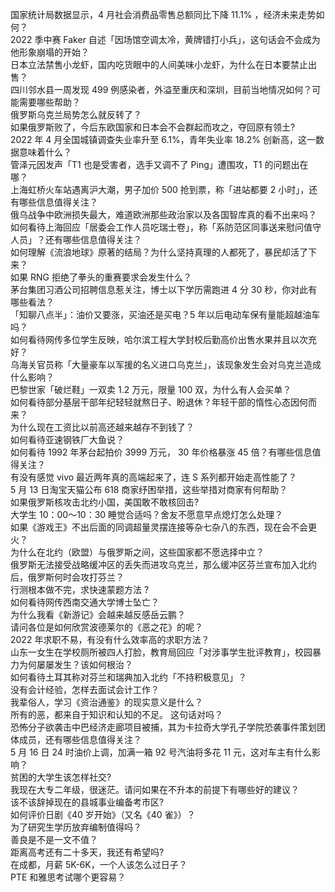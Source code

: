 国家统计局数据显示，4 月社会消费品零售总额同比下降 11.1% ，经济未来走势如何？  
2022 季中赛 Faker 自述「因场馆空调太冷，黄牌错打小兵」，这句话会不会成为他形象崩塌的开始？  
日本立法禁售小龙虾，国内吃货眼中的人间美味小龙虾，为什么在日本要禁止出售？  
四川邻水县一周发现 499 例感染者，外溢至重庆和深圳，目前当地情况如何？可能需要哪些帮助？  
俄罗斯乌克兰局势怎么就反转了？  
如果俄罗斯败了，今后东欧国家和日本会不会群起而攻之，夺回原有领土?  
2022 年 4 月全国城镇调查失业率升至 6.1%，青年失业率 18.2% 创新高，这一数据意味着什么？  
管泽元因发声「T1 也是受害者，选手又调不了 Ping」遭围攻，T1 的问题出在哪？  
上海虹桥火车站遇离沪大潮，男子加价 500 抢到票，称「进站都要 2 小时」，还有哪些信息值得关注？  
俄乌战争中欧洲损失最大，难道欧洲那些政治家以及各国智库真的看不出来吗？  
如何看待上海回应「居委会工作人员吃瑞士卷」，称「系防范区同事送来慰问值守人员」？还有哪些信息值得关注？  
如何理解《流浪地球》原著的结局？为什么坚持真理的人都死了，暴民却活了下来？  
如果 RNG 拒绝了拳头的重赛要求会发生什么？  
茅台集团习酒公司招聘信息惹关注，博士以下学历需跑进 4 分 30 秒，你对此有哪些看法？  
「知聊八点半」：油价又要涨，买油还是买电？5 年以后电动车保有量能超越油车吗？  
如何看待网传多位学生反映，哈尔滨工程大学封校后勤高价出售水果并且以次充好？  
乌海关官员称「大量豪车以军援的名义进口乌克兰」，该现象发生会对乌克兰造成什么影响？  
巴黎世家「破烂鞋」一双卖 1.2 万元，限量 100 双，为什么有人会买单？  
如何看待部分基层干部年纪轻轻就熬日子、盼退休？年轻干部的惰性心态因何而来？  
为什么现在工资比以前高还越来越存不到钱了？  
如何看待亚速钢铁厂大鱼说？  
如何看待 1992 年茅台起拍价 3999 万元， 30 年价格暴涨 45 倍？有哪些信息值得关注？  
有没有感觉 vivo 最近两年真的高端起来了，连 S 系列都开始走高性能了？  
5 月 13 日淘宝天猫公布 618 商家纾困举措，这些举措对商家有何帮助？  
如果俄罗斯核攻击北约小国，美国敢不敢核回击?  
大学生 10：00～10：30 睡觉合适吗？舍友不愿意早点熄灯怎么处理？  
如果《游戏王》不出后面的同调超量灵摆连接等杂七杂八的东西，现在会不会更火？  
为什么在北约（欧盟）与俄罗斯之间，这些国家都不愿选择中立？  
俄罗斯无法接受战略缓冲区的丢失而进攻乌克兰，那么缓冲区芬兰宣布加入北约后，俄罗斯何时会攻打芬兰？  
行测根本做不完，求快速蒙题方法 ?  
如何看待网传西南交通大学博士坠亡？  
为什么我看《新游记》会越来越反感岳云鹏？  
请问各位是如何欣赏波德莱尔的《恶之花》的呢？  
2022 年求职不易，有没有什么效率高的求职方法？  
山东一女生在学校厕所被四人打脸，教育局回应「对涉事学生批评教育」，校园暴力为何屡屡发生？该如何根治？  
如何看待土耳其称对芬兰和瑞典加入北约「不持积极意见」？  
没有会计经验，怎样去面试会计工作？  
我辈俗人，学习《资治通鉴》的现实意义是什么？  
所有的恶，都来自于知识和认知的不足。 这句话对吗？  
恐怖分子欲袭击中巴经济走廊项目被捕，其为卡拉奇大学孔子学院恐袭事件策划团体成员，还有哪些信息值得关注？  
5 月 16 日 24 时油价上调，加满一箱 92 号汽油将多花 11 元，这对车主有什么影响？  
贫困的大学生该怎样社交?  
我现在大专二年级，很迷茫。请问如果在不升本的前提下有哪些好的建议？  
该不该辞掉现在的县城事业编备考市区?  
如何评价日剧《40 岁开始》（又名《40 雀》）？  
为了研究生学历放弃编制值得吗？  
善良是不是一文不值？  
距离高考还有二十多天，我还有希望吗?  
在成都，月薪 5K-6K，一个人该怎么过日子？  
PTE 和雅思考试哪个更容易？  
